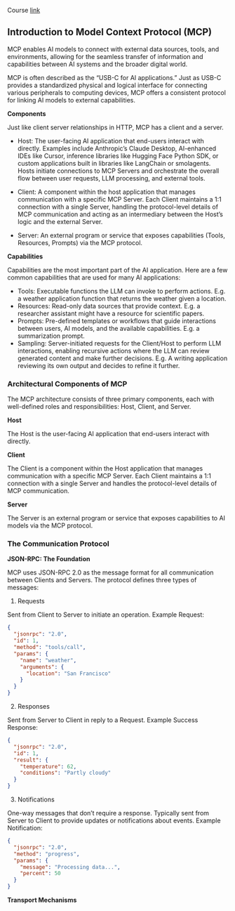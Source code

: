 Course [link](https://huggingface.co/learn/mcp-course/unit0/introduction)

## Introduction to Model Context Protocol (MCP)

MCP enables AI models to connect with external data sources, tools, and environments, allowing for the seamless transfer of information and capabilities between AI systems and the broader digital world. 

MCP is often described as the “USB-C for AI applications.” Just as USB-C provides a standardized physical and logical interface for connecting various peripherals to computing devices, MCP offers a consistent protocol for linking AI models to external capabilities.

**Components**

Just like client server relationships in HTTP, MCP has a client and a server.
- Host: The user-facing AI application that end-users interact with directly. Examples include Anthropic’s Claude Desktop, AI-enhanced IDEs like Cursor, inference libraries like Hugging Face Python SDK, or custom applications built in libraries like LangChain or smolagents. Hosts initiate connections to MCP Servers and orchestrate the overall flow between user requests, LLM processing, and external tools.

- Client: A component within the host application that manages communication with a specific MCP Server. Each Client maintains a 1:1 connection with a single Server, handling the protocol-level details of MCP communication and acting as an intermediary between the Host’s logic and the external Server.

- Server: An external program or service that exposes capabilities (Tools, Resources, Prompts) via the MCP protocol.

**Capabilities**

Capabilities are the most important part of the AI application. Here are a few common capabilities that are used for many AI applications:
- Tools: Executable functions the LLM can invoke to perform actions. E.g. a weather application function that returns the weather given a location.
- Resources: Read-only data sources that provide context. E.g. a researcher assistant might have a resource for scientific papers.
- Prompts: Pre-defined templates or workflows that guide interactions between users, AI models, and the available capabilities. E.g. a summarization prompt.
- Sampling: Server-initiated requests for the Client/Host to perform LLM interactions, enabling recursive actions where the LLM can review generated content and make further decisions. E.g. A writing application reviewing its own output and decides to refine it further.

### Architectural Components of MCP

The MCP architecture consists of three primary components, each with well-defined roles and responsibilities: Host, Client, and Server.

**Host**

The Host is the user-facing AI application that end-users interact with directly.

**Client**

The Client is a component within the Host application that manages communication with a specific MCP Server. Each Client maintains a 1:1 connection with a single Server and handles the protocol-level details of MCP communication.

**Server**

The Server is an external program or service that exposes capabilities to AI models via the MCP protocol.

### The Communication Protocol

**JSON-RPC: The Foundation**

MCP uses JSON-RPC 2.0 as the message format for all communication between Clients and Servers. The protocol defines three types of messages:
1. Requests

Sent from Client to Server to initiate an operation. Example Request:
```json
{
  "jsonrpc": "2.0",
  "id": 1,
  "method": "tools/call",
  "params": {
    "name": "weather",
    "arguments": {
      "location": "San Francisco"
    }
  }
}
```

2. Responses

Sent from Server to Client in reply to a Request. Example Success Response:
```json
{
  "jsonrpc": "2.0",
  "id": 1,
  "result": {
    "temperature": 62,
    "conditions": "Partly cloudy"
  }
}
```

3. Notifications

One-way messages that don’t require a response. Typically sent from Server to Client to provide updates or notifications about events. Example Notification:
```json
{
  "jsonrpc": "2.0",
  "method": "progress",
  "params": {
    "message": "Processing data...",
    "percent": 50
  }
}
```

**Transport Mechanisms**